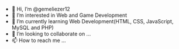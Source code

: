 - 👋 Hi, I’m @gemeliezer12
- 👀 I’m interested in Web and Game Development
- 🌱 I’m currently learning Web Development(HTML, CSS, JavaScript, MySQL and PHP)
- 💞️ I’m looking to collaborate on ...
- 📫 How to reach me ...

<!---
gemeliezer12/gemeliezer12 is a ✨ special ✨ repository because its `README.md` (this file) appears on your GitHub profile.
You can click the Preview link to take a look at your changes.
--->

